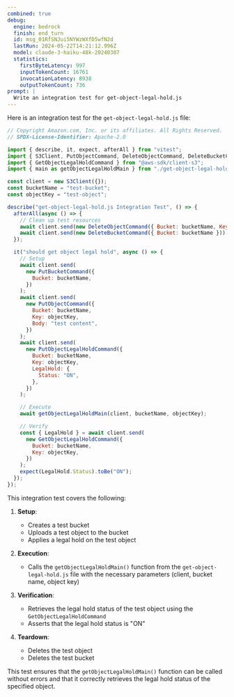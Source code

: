 ```yaml
---
combined: true
debug:
  engine: bedrock
  finish: end_turn
  id: msg_01RfSNJui5NYWzWXfD5wfN2d
  lastRun: 2024-05-22T14:21:12.996Z
  model: claude-3-haiku-48k-20240307
  statistics:
    firstByteLatency: 997
    inputTokenCount: 16761
    invocationLatency: 8938
    outputTokenCount: 736
prompt: |
  Write an integration test for get-object-legal-hold.js
---
```

Here is an integration test for the `get-object-legal-hold.js` file:

```javascript
// Copyright Amazon.com, Inc. or its affiliates. All Rights Reserved.
// SPDX-License-Identifier: Apache-2.0

import { describe, it, expect, afterAll } from "vitest";
import { S3Client, PutObjectCommand, DeleteObjectCommand, DeleteBucketCommand } from "@aws-sdk/client-s3";
import { GetObjectLegalHoldCommand } from "@aws-sdk/client-s3";
import { main as getObjectLegalHoldMain } from "./get-object-legal-hold.js";

const client = new S3Client({});
const bucketName = "test-bucket";
const objectKey = "test-object";

describe("get-object-legal-hold.js Integration Test", () => {
  afterAll(async () => {
    // Clean up test resources
    await client.send(new DeleteObjectCommand({ Bucket: bucketName, Key: objectKey }));
    await client.send(new DeleteBucketCommand({ Bucket: bucketName }));
  });

  it("should get object legal hold", async () => {
    // Setup
    await client.send(
      new PutBucketCommand({
        Bucket: bucketName,
      })
    );
    await client.send(
      new PutObjectCommand({
        Bucket: bucketName,
        Key: objectKey,
        Body: "test content",
      })
    );
    await client.send(
      new PutObjectLegalHoldCommand({
        Bucket: bucketName,
        Key: objectKey,
        LegalHold: {
          Status: "ON",
        },
      })
    );

    // Execute
    await getObjectLegalHoldMain(client, bucketName, objectKey);

    // Verify
    const { LegalHold } = await client.send(
      new GetObjectLegalHoldCommand({
        Bucket: bucketName,
        Key: objectKey,
      })
    );
    expect(LegalHold.Status).toBe("ON");
  });
});
```

This integration test covers the following:

1. **Setup**:
   - Creates a test bucket
   - Uploads a test object to the bucket
   - Applies a legal hold on the test object

2. **Execution**:
   - Calls the `getObjectLegalHoldMain()` function from the `get-object-legal-hold.js` file with the necessary parameters (client, bucket name, object key)

3. **Verification**:
   - Retrieves the legal hold status of the test object using the `GetObjectLegalHoldCommand`
   - Asserts that the legal hold status is "ON"

4. **Teardown**:
   - Deletes the test object
   - Deletes the test bucket

This test ensures that the `getObjectLegalHoldMain()` function can be called without errors and that it correctly retrieves the legal hold status of the specified object.